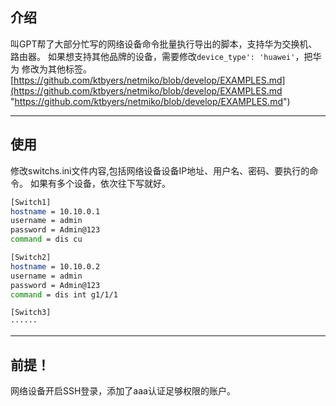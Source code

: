 ## 介绍 ##
叫GPT帮了大部分忙写的网络设备命令批量执行导出的脚本，支持华为交换机、路由器。
如果想支持其他品牌的设备，需要修改`device_type': 'huawei'`，把华为
修改为其他标签。
[https://github.com/ktbyers/netmiko/blob/develop/EXAMPLES.md](https://github.com/ktbyers/netmiko/blob/develop/EXAMPLES.md "https://github.com/ktbyers/netmiko/blob/develop/EXAMPLES.md")

----------

## 使用 ##
修改switchs.ini文件内容,包括网络设备设备IP地址、用户名、密码、要执行的命令。
如果有多个设备，依次往下写就好。
``` bash
[Switch1]
hostname = 10.10.0.1
username = admin
password = Admin@123
command = dis cu

[Switch2]
hostname = 10.10.0.2
username = admin
password = Admin@123
command = dis int g1/1/1

[Switch3]
······

```

----------

## 前提！ ##
网络设备开启SSH登录，添加了aaa认证足够权限的账户。

